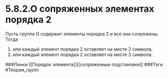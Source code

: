 # 5.8.2.О сопряженных элементах порядка 2
Пусть группа G содержит элементы порядка 2 и все они сопряжены.
Тогда 
1) или каждый элемент порядка 2 оставляет на месте 2 символа,
2) или каждый элемент порядка 2 оставляет на месте 3 символа.

###Линки [[Порядок элемента]][[сопряженные подстановки]]
###Тэги 
 #Теория_групп 